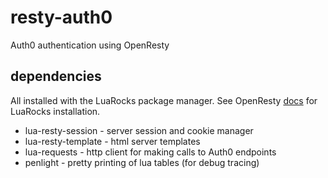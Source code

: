 # resty-auth0

Auth0 authentication using OpenResty

## dependencies
All installed with the LuaRocks package manager. See OpenResty [docs](https://openresty.org/en/using-luarocks.html) for LuaRocks installation.
* lua-resty-session - server session and cookie manager
* lua-resty-template - html server templates
* lua-requests - http client for making calls to Auth0 endpoints
* penlight - pretty printing of lua tables (for debug tracing)

